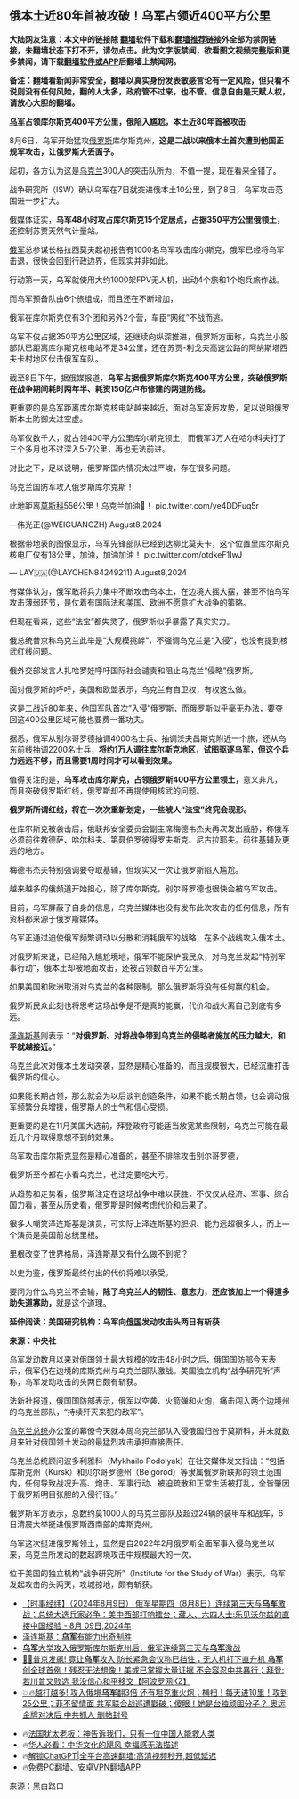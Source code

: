  <!-- 面包屑导航 --> <h2>俄本土近80年首被攻破！乌军占领近400平方公里</h2> <p class="notice"><b>大陆网友注意：本文中的链接除 <a href="https://github.com/bannedbook/fanqiang" >翻墙</a>软件下载和<a href="https://github.com/killgcd/justmysocks/blob/master/README.md">翻墙推荐</a>链接外全部为禁网链接，未翻墙状态下打不开，请勿点击。此为文字版禁闻，欲看图文视频完整版和更多禁闻，请下载<a href="https://github.com/bannedbook/fanqiang">翻墙软件或APP</a>后翻墙上禁闻网。</p><p>备注：翻墙看新闻非常安全，翻墙以真实身份发表敏感言论有一定风险，但只看不说则没有任何风险，翻的人太多，政府管不过来，也不管。信息自由是天赋人权，请放心大胆的翻墙。</b></p>  <div class="entry"> <p><strong><a href="https://www.bannedbook.org/bnews/tag/%e4%b9%8c%e5%86%9b/" class="st_tag internal_tag" rel="tag" title="标签 乌军 下的日志">乌军</a>占领库尔斯克400平方公里，俄陷入尴尬，本土近80年首被攻击</strong></p> <p>8月6日，乌军开始猛攻<a href="https://www.bannedbook.org/bnews/tag/%e4%bf%84%e7%bd%97%e6%96%af/" class="st_tag internal_tag" rel="tag" title="标签 俄罗斯 下的日志">俄罗斯</a>库尔斯克州，<strong>这是二战以来俄本土首次遭到他国正规军攻击，让俄罗斯大丢面子。</strong></p> <p>起初，各方认为这是<a href="https://www.bannedbook.org/bnews/tag/%e4%b9%8c%e5%85%8b%e5%85%b0/" class="st_tag internal_tag" rel="tag" title="标签 乌克兰 下的日志">乌克兰</a>300人的突击队所为，不值一提，现在看来全错了。</p> <p>战争研究所（ISW）确认乌军在7日就突进俄本土10公里，到了8日，乌军攻击范围进一步扩大。</p> <p>俄媒体证实，<strong>乌军48小时攻占库尔斯克15个定居点，占据350平方公里俄领土，</strong>还控制苏贾天然气计量站。</p> <p><a href="https://www.bannedbook.org/bnews/tag/%e4%bf%84%e5%86%9b/" class="st_tag internal_tag" rel="tag" title="标签 俄军 下的日志">俄军</a>总参谋长格拉西莫夫起初报告有1000名乌军攻击库尔斯克，俄军已经将乌军击退，很快会回到行政边界，但现实并非如此。</p> <p>行动第一天，乌军就使用大约1000架FPV无人机，出动4个旅和1个炮兵旅作战。</p> <p>而乌军预备队由6个旅组成，而且还在不断增加，</p> <p>俄军在库尔斯克仅有3个团和另外2个营，车臣“网红”不战而逃。</p> <p>乌军不仅占据350平方公里区域，还继续向纵深推进，俄罗斯方面称，乌克兰小股部队已距离库尔斯克核电站不足34公里，还在苏贾-利戈夫高速公路的阿纳斯塔西夫卡村地区伏击俄军车队。</p> <p>截至8日下午，据俄媒报道，<strong>乌军占据俄罗斯库尔斯克400平方公里，突破俄罗斯在战争期间耗时两年半、耗资150亿卢布修建的两道防线。</strong></p> <p>更重要的是乌军距离库尔斯克核电站越来越近，面对乌军凌厉攻势，足以说明俄罗斯本土防御太过空虚。</p> <p>乌军仅数千人，就占领400平方公里库尔斯克领土，而俄军3万人在哈尔科夫打了三个多月也不过深入5-7公里，再也无法前进。</p> <p>对比之下，足以说明，俄罗斯国内情况太过严峻，存在很多问题。</p>  <p>乌克兰国防军攻入俄罗斯库尔克斯！</p> <p>此地距离<a href="https://www.bannedbook.org/bnews/tag/%e8%8e%ab%e6%96%af%e7%a7%91/" class="st_tag internal_tag" rel="tag" title="标签 莫斯科 下的日志">莫斯科</a>556公里！乌克兰加油👏！ pic.twitter.com/ye4DDFuq5r</p> <p>—伟光正(@WEIGUANGZH) August8,2024</p> <p>根据带地表的图像显示，乌军先锋部队已经到达柳比莫夫卡，这个位置里库尔斯克核电厂仅有18公里，加油，加油加油！ pic.twitter.com/otdkeF1IwJ</p> <p>— LAY🇺🇦(@LAYCHEN84249211) August8,2024</p> <p>有媒体认为，俄军敢将兵力集中不断攻击乌本土，在边境大摇大摆，甚至不怕乌军攻击薄弱环节，是仗着有国际法和<a href="https://www.bannedbook.org/bnews/tag/%e7%be%8e%e5%9b%bd/" class="st_tag internal_tag" rel="tag" title="标签 美国 下的日志">美国</a>、欧洲不愿意扩大战争的策略。</p> <p>但现在看来，这些“法宝”都失灵了，俄罗斯似乎暴露了真实实力。</p> <p>俄总统普京称乌克兰此举是“大规模挑衅”，不强调乌克兰是“入侵”，也没有提到核武红线问题。</p> <p>俄外交部发言人扎哈罗娃呼吁国际社会谴责和阻止乌克兰“侵略”俄罗斯。</p> <p>面对俄罗斯的呼吁，美国和欧盟表示，乌克兰有自卫权，有权这么做。</p> <p>这是二战近80年来，他国军队首次“入侵”俄罗斯，而俄罗斯似乎毫无办法，要夺回这400公里区域可能也要费一番功夫。</p> <p>据悉，俄军从别尔哥罗德抽调4000名士兵、抽调沃夫昌斯克附近一个旅，还从乌东前线抽调2200名士兵，<strong>将约1万人调往库尔斯克地区，试图驱逐乌军，但这个兵力远远不够，而且需要1周时间才可以看到效果。</strong></p> <p>值得关注的是，<strong>乌军攻击库尔斯克，占领俄罗斯400平方公里领土，</strong>意义非凡，而且突破俄罗斯红线，俄罗斯却不再提使用核武的问题。</p> <p><strong>俄罗斯所谓红线，将在一次次重新划定，一些唬人“法宝”终究会现形。</strong></p>  <p>在库尔斯克被袭击后，俄联邦安全委员会副主席梅德韦杰夫再次发出威胁，称俄军必须前往敖德萨、哈尔科夫、第聂伯罗彼得罗夫斯克、尼古拉耶夫。前往基辅及更远的地方。</p> <p>梅德韦杰夫特别强调要夺取基辅，但现实又一次让俄罗斯陷入尴尬。</p> <p>越来越多的俄频道开始担心，除了库尔斯克，别尔哥罗德也很快会被乌军攻击。</p> <p>目前，乌军屏蔽了自身的信息，乌克兰媒体也没有发布此次攻击的任何信息，所有资料都来源于俄罗斯媒体。</p> <p>乌军正通过迫使俄军频繁调动以分散和消耗俄军的战略，在多个战线攻入俄本土。</p> <p>对俄罗斯来说，已经陷入尴尬境地，俄军不能保护俄民众，对乌克兰发起“特别军事行动”，俄本土却被地面攻击，还被占领数百平方公里。</p> <p>如果美国和欧洲取消对乌克兰的各种限制，那么俄罗斯将没有任何赢的机会。</p> <p>俄罗斯民众此刻也将思考这场战争是不是真的能赢，代价和战火离自己到底有多远。</p> <p><a href="https://www.bannedbook.org/bnews/tag/%e6%b3%bd%e8%bf%9e%e6%96%af%e5%9f%ba/" class="st_tag internal_tag" rel="tag" title="标签 泽连斯基 下的日志">泽连斯基</a>则表示：“<strong>对俄罗斯、对将战争带到乌克兰的侵略者施加的压力越大，和平就越接近。</strong>”</p> <p>乌克兰此次对俄本土发动突袭，显然是精心准备的，而且规模很大，已经沉重打击俄罗斯的信心。</p> <p>如果能长期占领，那么就会为以后谈判创造条件，如果不能长期占领，也会调动俄军频繁分兵增援，俄罗斯人的士气和信心受损。</p> <p>更重要的是在11月美国大选前，拜登政府可能适当放宽某些限制，乌克兰可能在最近几个月取得意想不到的效果。</p> <p>乌军攻击库尔斯克显然是精心准备的，甚至不排除攻击别尔哥罗德，</p> <p>俄罗斯至今都在小看乌克兰，也注定要吃大亏。</p>  <p>从趋势和走势看，俄罗斯注定在这场战争中难以获胜，不仅仅从经济、军事、综合国力看，甚至从历史看，俄罗斯是时候考虑代价和后果了。</p> <p>很多人嘲笑泽连斯基是演员，可实际上泽连斯基的胆识、能力远超很多人，而上一个演员是美国前总统里根。</p> <p>里根改变了世界格局，泽连斯基又有什么做不到呢？</p> <p>以史为鉴，俄罗斯最终付出的代价将难以承受。</p> <p>要问为什么乌克兰不会输，<strong>除了乌克兰人的韧性、意志力，还应该加上一个得道多助失道寡助，</strong>就是这个道理。</p> <p><strong>延伸阅读：美国研究机构：乌军向<a href="https://www.bannedbook.org/bnews/tag/%e4%bf%84%e5%9b%bd/" class="st_tag internal_tag" rel="tag" title="标签 俄国 下的日志">俄国</a>发动攻击头两日有斩获</strong></p> <p><strong>来源：中央社</strong></p> <p>乌军发动数月以来对俄国领土最大规模的攻击48小时之后，俄国国防部今天表示，俄军仍在边境的库斯克州与乌克兰部队激战。美国独立机构“战争研究所”声称，乌军发动攻击的头两日颇有斩获。</p> <p>法新社报道，俄国国防部表示，俄军以空袭、火箭弹和火炮，痛击闯入两个边境州的乌克兰部队，“持续歼灭来犯的敌军”。</p> <p><a href="https://www.bannedbook.org/bnews/tag/%E4%B9%8C%E5%85%8B%E5%85%B0%E6%80%BB%E7%BB%9F/" class="st_tag internal_tag" rel="tag" title="标签 乌克兰总统 下的日志">乌克兰总统</a>办公室的幕僚今天就本周乌克兰部队入侵俄国归咎于莫斯科，并未就数月来针对俄国领土发动的最猛烈攻击承担直接责任。</p> <p>乌克兰总统顾问波多利雅科（Mykhailo Podolyak）在社交媒体发文指出：“包括库斯克州（Kursk）和贝尔哥罗德州（Belgorod）等隶属俄罗斯联邦的领土范围内，任何导致战况升高、炮击、军事行动、被迫疏散和正常生活被打乱，全皆肇因于俄罗斯明目张胆的入侵行径。”</p> <p>俄罗斯军方表示，总数约莫1000人的乌克兰部队及超过24辆的装甲车和战车，6日清晨大举挺进俄罗斯西南部的库斯克州。</p> <p>乌军这次挺进俄罗斯领土，显然是自2022年2月俄罗斯全面军事入侵乌克兰以来，乌克兰所发动的数起跨境攻击中规模最大的一次。</p> <p>位于美国的独立机构“战争研究所”（Institute for the Study of War）表示，乌军发起攻击的头两天，攻城掠地，颇有斩获。</p>  <!--<div id="taboola-mid-1"></div>--><ul class='op-related-articles' title='相关阅读'> <li><a href='https://www.bannedbook.org/bnews/bannedvideo/20240809/2072369.html' target='_blank'>【时事经纬】（2024年8月9日） 俄军星期四（8月8日）连续第三天与<b>乌军</b>激战；总统大选兵家必争：美中西部打响擂台；藏人、六四人士:乐见沃尔兹的直接中国经验   - 8月 09日,2024年</a></li> <li><a href='https://www.bannedbook.org/bnews/bannedvideo/20240809/2072318.html' target='_blank'>泽连斯基：<b>乌军</b>有能力出奇制胜</a></li> <li><a href='https://www.bannedbook.org/bnews/worldnews/20240809/2072298.html' target='_blank'><b>乌军</b>大举攻入俄罗斯库尔斯克州后，俄军连续第三天与<b>乌军</b>激战</a></li> <li><a href='https://www.bannedbook.org/bnews/bannedvideo/20240808/2072267.html' target='_blank'>🚨🔥普京发飙! 竟让<b>乌军</b>攻入 防长紧急会议称已挡住；无人机打下直升机  <b>乌军</b>创全球首例！残忍无法想像！美或已掌握大量证据 不会容忍中共暴行；拜登: 若川普又败选 我没信心和平移交【阿波罗网KZ】</a></li> <li><a href='https://www.bannedbook.org/bnews/sohnews/20240808/2072252.html' target='_blank'>💥🔥越打越多! 攻入俄境<b>乌军</b>翻3倍 还有坦克重火炮；横扫！每天进10里！攻到25公里；菲不留情面 共军联合战巡遭戳破；傻眼！她是台独顽固分子？ 奥运金牌对决后 中共抓人 删帖封号</a></li> </ul> <ul class="texttj"> <li>🔥<a href="https://www.bannedbook.org/bnews/ssgc/20230219/1850782.html" target="_blank">法国犹太老板：神告诉我们，只有一位中国人能救人类</a></li> <li>🔥<a href="https://www.bannedbook.org/bnews/comments/20220220/1694796.html" target="_blank">华人必看：中华文化的飓风 幸福感无法描述</a></li> <li>🔥<a href="https://github.com/bannedbook/fanqiang/wiki/V2ray%E6%9C%BA%E5%9C%BA" target="_blank">解锁ChatGPT|全平台高速翻墙:高清视频秒开,超低延迟</a></li> <li>🔥<a href="https://github.com/bannedbook/fanqiang/wiki/%E7%A6%81%E9%97%BB%E7%BD%91%E5%AE%89%E5%8D%93%E7%BF%BB%E5%A2%99%E6%96%B0%E9%97%BBAPP" target="_blank">免费PC翻墙、安卓VPN翻墙APP</a></li> </ul><p class="src-info">来源：黑白路口 </p><a name='sharetosocial'></a> <div style="margin-bottom:5px;padding-bottom:5px;clear:both"> <div id="archive-pix-1" class="banner-ads"> <!-- AuctionX Display platform tag START --> <div id="27602x728x90x621x_ADSLOT1" clicktrack="%%CLICK_URL_ESC%%"></div>  <!-- AuctionX Display platform tag END --> </div> <div id="archive-pix-2" class="banner-ads"> <!-- AuctionX Display platform tag START --> <div id="27556x300x250x621x_ADSLOT1" clicktrack="%%CLICK_URL_ESC%%" style="margin:0 auto;text-align:center"></div>  <!-- AuctionX Display platform tag END --> </div> </div>  <div id="archive-pix-1" class="banner-ads"> <!-- AuctionX Display platform tag START --> <div id="27603x728x90x621x_ADSLOT1" clicktrack="%%CLICK_URL_ESC%%"></div>  <!-- AuctionX Display platform tag END --> </div> </div><!--END ENTRY--> 